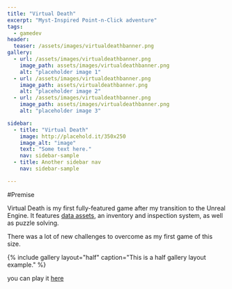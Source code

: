```yaml
---
title: "Virtual Death"
excerpt: "Myst-Inspired Point-n-Click adventure"
tags:
  - gamedev
header:
  teaser: /assets/images/virtualdeathbanner.png
gallery:
  - url: /assets/images/virtualdeathbanner.png
    image_path: assets/images/virtualdeathbanner.png
    alt: "placeholder image 1"
  - url: /assets/images/virtualdeathbanner.png
    image_path: assets/virtualdeathbanner.png
    alt: "placeholder image 2"
  - url: /assets/images/virtualdeathbanner.png
    image_path: assets/images/virtualdeathbanner.png
    alt: "placeholder image 3"

sidebar:
  - title: "Virtual Death"
    image: http://placehold.it/350x250
    image_alt: "image"
    text: "Some text here."
    nav: sidebar-sample
  - title: Another sidebar nav
    nav: sidebar-sample

---
```


#Premise 

Virtual Death is my first fully-featured game after my transition to the Unreal Engine.
It features [data assets], an inventory and inspection system, as well as puzzle solving.

There was a lot of new challenges to overcome as my first game of this size.

{% include gallery layout="half" caption="This is a half gallery layout example." %}

you can play it [here]


[data assets]: https://dev.epicgames.com/documentation/en-us/unreal-engine/data-assets-in-unreal-engine
[here]: https://visualmemoryunit.itch.io/virtual-death
